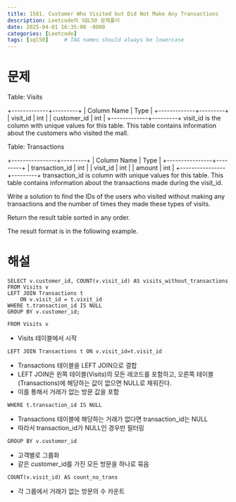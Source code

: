 ```yaml
---
title: 1581. Customer Who Visited but Did Not Make Any Transactions
description: Leetcode의 SQL50 문제풀이
date: 2025-04-01 16:35:00 -0000
categories: [Leetcode]
tags: [sql50]     # TAG names should always be lowercase
---
```


# 문제

Table: Visits

+-------------+---------+
| Column Name | Type    |
+-------------+---------+
| visit_id    | int     |
| customer_id | int     |
+-------------+---------+
visit_id is the column with unique values for this table.
This table contains information about the customers who visited the mall.
 

Table: Transactions

+----------------+---------+
| Column Name    | Type    |
+----------------+---------+
| transaction_id | int     |
| visit_id       | int     |
| amount         | int     |
+----------------+---------+
transaction_id is column with unique values for this table.
This table contains information about the transactions made during the visit_id.
 

Write a solution to find the IDs of the users who visited without making any transactions and the number of times they made these types of visits.

Return the result table sorted in any order.

The result format is in the following example.


# 해설

```
SELECT v.customer_id, COUNT(v.visit_id) AS visits_without_transactions
FROM Visits v
LEFT JOIN Transactions t
    ON v.visit_id = t.visit_id
WHERE t.transaction_id IS NULL
GROUP BY v.customer_id;
```

```FROM Visits v ``` 
- Visits 테이블에서 시작

```LEFT JOIN Transactions t ON v.visit_id=t.visit_id```
- Transactions 테이블을 LEFT JOIN으로 결합
- LEFT JOIN은 왼쪽 테이블(Visits)의 모든 레코드를 포함하고, 오른쪽 테이블(Transactions)에 해당하는 값이 없으면 NULL로 채워진다.
- 이를 통해서 거래가 없는 방문 값을 포함

```WHERE t.transaction_id IS NULL``` 
- Transactions 테이블에 해당하는 거래가 없다면 transaction_id는 NULL
- 따라서 transaction_id가 NULL인 경우만 필터링

```GROUP BY v.customer_id```
- 고객별로 그룹화
- 같은 customer_id를 가진 모든 방문을 하나로 묶음

```COUNT(v.visit_id) AS count_no_trans```
- 각 그룹에서 거래가 없는 방문의 수 카운트